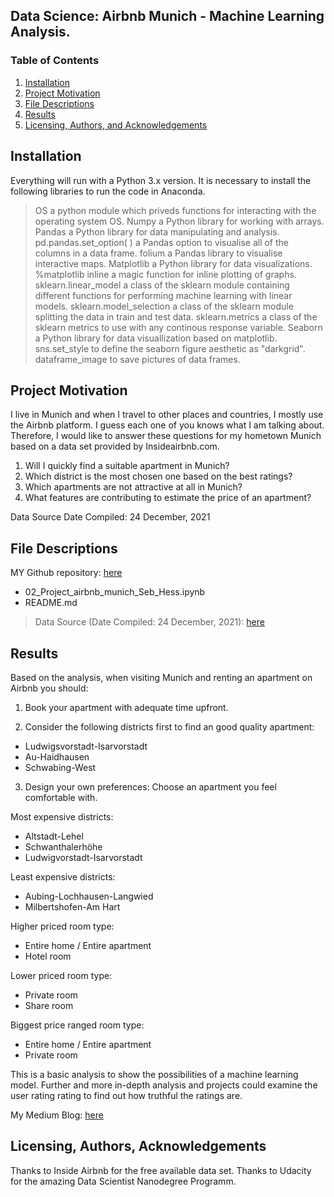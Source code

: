 ## Data Science: Airbnb Munich - Machine Learning Analysis.

### Table of Contents

1. [Installation](#installation)
2. [Project Motivation](#motivation)
3. [File Descriptions](#files)
4. [Results](#results)
5. [Licensing, Authors, and Acknowledgements](#licensing)


## Installation <a name="installation"></a>

Everything will run with a Python 3.x version.
It is necessary to install the following libraries to run the code in Anaconda. 

> OS a python module which priveds functions for interacting with the operating system OS.
> Numpy a Python library for working with arrays.
> Pandas a Python library for data manipulating and analysis.
> pd.pandas.set_option( ) a Pandas option to visualise all of the columns in a data frame.
> folium a Pandas library to visualise interactive maps.
> Matplotlib a Python library for data visualizations.
> %matplotlib inline a magic function for inline plotting of graphs.
> sklearn.linear_model a class of the sklearn module containing different functions for performing machine learning with linear models.
> sklearn.model_selection a class of the sklearn module splitting the data in train and test data.
> sklearn.metrics a class of the sklearn metrics to use with any continous response variable.
> Seaborn a Python library for data visuallization based on matplotlib.
> sns.set_style to define the seaborn figure aesthetic as "darkgrid".
> dataframe_image to save pictures of data frames.


## Project Motivation<a name="motivation"></a>

I live in Munich and when I travel to other places and countries, I mostly use the Airbnb platform. I guess each one of you knows what I am talking about. Therefore, I would like to answer these questions for my hometown Munich based on a data set provided by Insideairbnb.com.

1. Will I quickly find a suitable apartment in Munich?
2. Which district is the most chosen one based on the best ratings?
3. Which apartments are not attractive at all in Munich?
4. What features are contributing to estimate the price of an apartment?

Data Source Date Compiled: 24 December, 2021


## File Descriptions <a name="files"></a>

MY Github repository: [here](https://github.com/SebastianHess/airbnb_munich)

* 02_Project_airbnb_munich_Seb_Hess.ipynb
* README.md

> Data Source (Date Compiled: 24 December, 2021): [here](http://data.insideairbnb.com/germany/bv/munich/2021-12-24/visualisations/listings.csv)


## Results<a name="results"></a>

Based on the analysis, when visiting Munich and renting an apartment on Airbnb you should:

1. Book your apartment with adequate time upfront.

2. Consider the following districts first to find an good quality apartment:
* Ludwigsvorstadt-Isarvorstadt
* Au-Haidhausen
* Schwabing-West

3. Design your own preferences: Choose an apartment you feel comfortable with.

 Most expensive districts:
* Altstadt-Lehel
* Schwanthalerhöhe
* Ludwigvorstadt-Isarvorstadt

 Least expensive districts:
* Aubing-Lochhausen-Langwied
* Milbertshofen-Am Hart

 Higher priced room type:
* Entire home / Entire apartment
* Hotel room

 Lower priced room type:
* Private room
* Share room

 Biggest price ranged room type:
* Entire home / Entire apartment
* Private room

This is a basic analysis to show the possibilities of a machine learning model. Further and more in-depth analysis and projects could examine the user rating rating to find out how truthful the ratings are.

My Medium Blog: [here](https://medium.com/@sebastian.sh.hess/data-science-airbnb-munich-machine-learning-analysis-755761031699)


## Licensing, Authors, Acknowledgements<a name="licensing"></a>

Thanks to Inside Airbnb for the free available data set.
Thanks to Udacity for the amazing Data Scientist Nanodegree Programm.